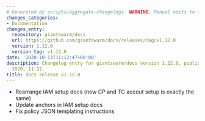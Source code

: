 ```yaml
---
# Generated by scripts/aggregate-changelogs. WARNING: Manual edits to this files will be overwritten.
changes_categories:
- Documentation
changes_entry:
  repository: giantswarm/docs
  url: https://github.com/giantswarm/docs/releases/tag/v1.12.0
  version: 1.12.0
  version_tag: v1.12.0
date: '2020-10-13T11:12:47+00:00'
description: Changelog entry for giantswarm/docs version 1.12.0, published on 13 October
  2020, 11:12.
title: docs release v1.12.0
---
```


- Rearrange IAM setup docs (now CP and TC accout setup is exactly the same)
- Update anchors in IAM setup docs
- Fix policy JSON templating instructions


